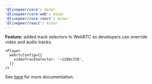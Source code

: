 ```yaml
---
'@livepeer/core': minor
'@livepeer/core-web': minor
'@livepeer/core-react': minor
'@livepeer/react': minor
---
```


**Feature:** added track selectors to WebRTC so developers can override video and audio tracks.

```tsx
<Player
  webrtcConfig={{
    videoTrackSelector: '~1280x720',
  }}
/>
```

See [here](https://docs.mistserver.org/mistserver/concepts/track_selectors/) for more documentation.
